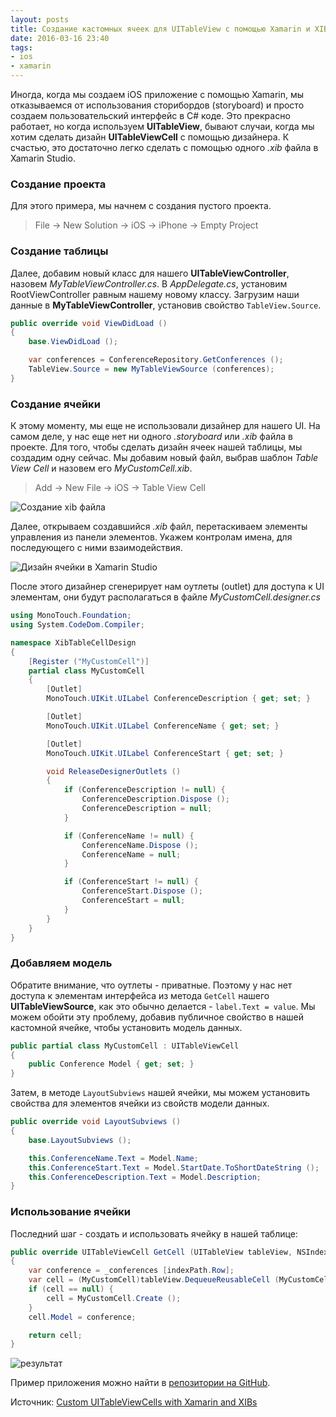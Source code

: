 ```yaml
---
layout: posts
title: Создание кастомных ячеек для UITableView с помощью Xamarin и XIB
date: 2016-03-16 23:40
tags:
- ios
- xamarin
---
```


Иногда, когда мы создаем iOS приложение с помощью Xamarin, мы отказываемся от использования сторибордов (storyboard) и просто создаем пользовательский интерфейс в C# коде. Это прекрасно работает, но когда используем **UITableView**, бывают случаи, когда мы хотим сделать дизайн **UITableViewCell** с помощью дизайнера. К счастью, это достаточно легко сделать с помощью одного *.xib* файла в Xamarin Studio.

###  Создание проекта

Для этого примера, мы начнем с создания пустого проекта.

> File -> New Solution -> iOS -> iPhone -> Empty Project

### Создание таблицы

Далее, добавим новый класс для нашего **UITableViewController**, назовем *MyTableViewController.cs*. В *AppDelegate.cs*, установим RootViewController равным нашему новому классу. Загрузим наши данные в **MyTableViewController**, установив свойство `TableView.Source`.

```csharp
public override void ViewDidLoad ()
{
	base.ViewDidLoad ();

	var conferences = ConferenceRepository.GetConferences ();
	TableView.Source = new MyTableViewSource (conferences);
}
```

### Создание ячейки

К этому моменту, мы еще не использовали дизайнер для нашего UI. На самом деле, у нас еще нет ни одного  *.storyboard* или *.xib* файла в проекте. Для того, чтобы сделать дизайн ячеек нашей таблицы, мы создадим одну сейчас. Мы добавим новый файл, выбрав шаблон *Table View Cell* и назовем его *MyCustomCell.xib*.

> Add -> New File -> iOS -> Table View Cell

![Создание xib файла](https://dl.dropboxusercontent.com/u/30506652/blog/articles/ios_tableview_cell_xib/Untitled.jpg)

Далее, открываем создавшийся *.xib* файл, перетаскиваем элементы управления из панели элементов. Укажем контролам имена, для последующего с ними взаимодействия.

![Дизайн ячейки в Xamarin Studio](https://dl.dropboxusercontent.com/u/30506652/blog/articles/ios_tableview_cell_xib/Untitled2.jpg)

После этого дизайнер сгенерирует нам оутлеты (outlet) для доступа к UI элементам, они будут располагаться в файле *MyCustomCell.designer.cs*

```csharp
using MonoTouch.Foundation;
using System.CodeDom.Compiler;

namespace XibTableCellDesign
{
	[Register ("MyCustomCell")]
	partial class MyCustomCell
	{
		[Outlet]
		MonoTouch.UIKit.UILabel ConferenceDescription { get; set; }

		[Outlet]
		MonoTouch.UIKit.UILabel ConferenceName { get; set; }

		[Outlet]
		MonoTouch.UIKit.UILabel ConferenceStart { get; set; }

		void ReleaseDesignerOutlets ()
		{
			if (ConferenceDescription != null) {
				ConferenceDescription.Dispose ();
				ConferenceDescription = null;
			}

			if (ConferenceName != null) {
				ConferenceName.Dispose ();
				ConferenceName = null;
			}

			if (ConferenceStart != null) {
				ConferenceStart.Dispose ();
				ConferenceStart = null;
			}
		}
	}
}
```

### Добавляем модель

Обратите внимание, что оутлеты - приватные. Поэтому у нас нет доступа к элементам интерфейса из метода `GetCell` нашего **UITableViewSource**, как это обычно делается - `label.Text = value`. Мы можем обойти эту проблему,  добавив публичное свойство в нашей кастомной ячейке, чтобы установить модель данных.

```csharp
public partial class MyCustomCell : UITableViewCell
{
	public Conference Model { get; set; }
}
```

Затем, в методе `LayoutSubviews` нашей ячейки, мы можем установить свойства для элементов ячейки из свойств модели данных.

```csharp
public override void LayoutSubviews ()
{
	base.LayoutSubviews ();

	this.ConferenceName.Text = Model.Name;
	this.ConferenceStart.Text = Model.StartDate.ToShortDateString ();
	this.ConferenceDescription.Text = Model.Description;
}
```

### Использование ячейки

Последний шаг - создать и использовать ячейку в нашей таблице:

```csharp
public override UITableViewCell GetCell (UITableView tableView, NSIndexPath indexPath)
{
	var conference = _conferences [indexPath.Row];
	var cell = (MyCustomCell)tableView.DequeueReusableCell (MyCustomCell.Key);
	if (cell == null) {
		cell = MyCustomCell.Create ();
	}
	cell.Model = conference;

	return cell;
}
```

![результат](http://arteksoftware.com/content/images/2014/Aug/CustomTableViewCells-1.png)

Пример приложения можно найти в [репозитории на GitHub](https://github.com/RobGibbens/XibTableCellDesign).

Источник: [Custom UITableViewCells with Xamarin and XIBs](http://arteksoftware.com/custom-uitableviewcells-with-xamarin-and-xibs/)
